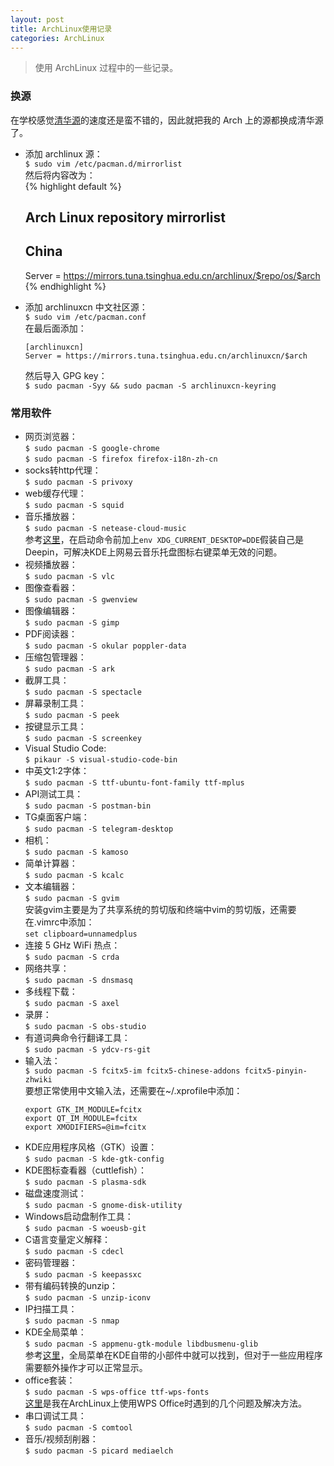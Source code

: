 ```yaml
---
layout: post
title: ArchLinux使用记录
categories: ArchLinux
---
```


> 使用 ArchLinux 过程中的一些记录。

<!-- more -->

### 换源  
在学校感觉[清华源](https://mirror.tuna.tsinghua.edu.cn/)的速度还是蛮不错的，因此就把我的 Arch 上的源都换成清华源了。  
* 添加 archlinux 源：  
  `$ sudo vim /etc/pacman.d/mirrorlist`  
  然后将内容改为：  
  {% highlight default %}
  ##  
  ## Arch Linux repository mirrorlist  
  ##  
    
  ## China  
  Server = https://mirrors.tuna.tsinghua.edu.cn/archlinux/$repo/os/$arch  
  {% endhighlight %}
* 添加 archlinuxcn 中文社区源：  
  `$ sudo vim /etc/pacman.conf`  
  在最后面添加：  
  ```
  [archlinuxcn]  
  Server = https://mirrors.tuna.tsinghua.edu.cn/archlinuxcn/$arch  
  ```
  然后导入 GPG key：  
  `$ sudo pacman -Syy && sudo pacman -S archlinuxcn-keyring`  

### 常用软件
* 网页浏览器：  
  `$ sudo pacman -S google-chrome`  
  `$ sudo pacman -S firefox firefox-i18n-zh-cn`  
* socks转http代理：  
  `$ sudo pacman -S privoxy`  
* web缓存代理：  
  `$ sudo pacman -S squid`  
* 音乐播放器：  
  `$ sudo pacman -S netease-cloud-music`  
  参考[这里](https://forum.ubuntu.org.cn/viewtopic.php?f=74&t=484624)，在启动命令前加上`env XDG_CURRENT_DESKTOP=DDE`假装自己是Deepin，可解决KDE上网易云音乐托盘图标右键菜单无效的问题。
* 视频播放器：  
  `$ sudo pacman -S vlc`  
* 图像查看器：  
  `$ sudo pacman -S gwenview`  
* 图像编辑器：  
  `$ sudo pacman -S gimp`
* PDF阅读器：  
  `$ sudo pacman -S okular poppler-data`  
* 压缩包管理器：  
  `$ sudo pacman -S ark`  
* 截屏工具：  
  `$ sudo pacman -S spectacle`  
* 屏幕录制工具：  
  `$ sudo pacman -S peek`  
* 按键显示工具：  
  `$ sudo pacman -S screenkey`  
* Visual Studio Code:    
  `$ pikaur -S visual-studio-code-bin`  
* 中英文1:2字体：  
  `$ sudo pacman -S ttf-ubuntu-font-family ttf-mplus`
* API测试工具：  
  `$ sudo pacman -S postman-bin`
* TG桌面客户端：  
  `$ sudo pacman -S telegram-desktop`  
* 相机：  
  `$ sudo pacman -S kamoso`  
* 简单计算器：  
  `$ sudo pacman -S kcalc`  
* 文本编辑器：  
  `$ sudo pacman -S gvim`  
  安装gvim主要是为了共享系统的剪切版和终端中vim的剪切版，还需要在.vimrc中添加：  
  `set clipboard=unnamedplus`    
* 连接 5 GHz WiFi 热点：  
  `$ sudo pacman -S crda`  
* 网络共享：  
  `$ sudo pacman -S dnsmasq`  
* 多线程下载：  
  `$ sudo pacman -S axel`  
* 录屏：  
  `$ sudo pacman -S obs-studio`  
* 有道词典命令行翻译工具：  
  `$ sudo pacman -S ydcv-rs-git`  
* 输入法：  
  `$ sudo pacman -S fcitx5-im fcitx5-chinese-addons fcitx5-pinyin-zhwiki`  
  要想正常使用中文输入法，还需要在~/.xprofile中添加：  
  ```
  export GTK_IM_MODULE=fcitx  
  export QT_IM_MODULE=fcitx  
  export XMODIFIERS=@im=fcitx  
  ```
* KDE应用程序风格（GTK）设置：  
  `$ sudo pacman -S kde-gtk-config`  
* KDE图标查看器（cuttlefish）：  
  `$ sudo pacman -S plasma-sdk`  
* 磁盘速度测试：  
  `$ sudo pacman -S gnome-disk-utility`  
* Windows启动盘制作工具：  
  `$ sudo pacman -S woeusb-git`
* C语言变量定义解释：  
  `$ sudo pacman -S cdecl`  
* 密码管理器：  
  `$ sudo pacman -S keepassxc`  
* 带有编码转换的unzip：  
  `$ sudo pacman -S unzip-iconv`  
* IP扫描工具：  
  `$ sudo pacman -S nmap`  
* KDE全局菜单：  
  `$ sudo pacman -S appmenu-gtk-module libdbusmenu-glib`  
  参考[这里](https://forum.manjaro.org/t/gtk-global-menu-in-plasma-5-13/42112)，全局菜单在KDE自带的小部件中就可以找到，但对于一些应用程序需要额外操作才可以正常显示。  
* office套装：  
  `$ sudo pacman -S wps-office ttf-wps-fonts`  
  [这里](/2018/06/13/WPS-Office使用记录/)是我在ArchLinux上使用WPS Office时遇到的几个问题及解决方法。  
* 串口调试工具：  
  `$ sudo pacman -S comtool`  
* 音乐/视频刮削器：  
  `$ sudo pacman -S picard mediaelch`  
